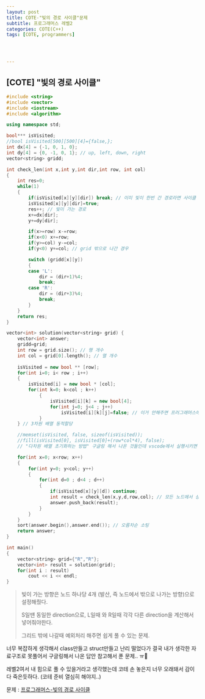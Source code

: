 ```yaml
---
layout: post
title: COTE-"빛의 경로 사이클"문제
subtitle: 프로그래머스 레벨2
categories: COTE(C++)
tags: [COTE, programmers]




---
```




## [COTE] "빛의 경로 사이클"

```c++
#include <string>
#include <vector>
#include <iostream>
#include <algorithm>

using namespace std;

bool*** isVisited;
//bool isVisited[500][500][4]={false,};
int dx[4] = {-1, 0, 1, 0};
int dy[4] = {0, -1, 0, 1}; // up, left, down, right
vector<string> gridd;

int check_len(int x,int y,int dir,int row, int col)
{
    int res=0;
    while(1)
    {
        if(isVisited[x][y][dir]) break; // 이미 빛이 한번 간 경로라면 사이클 생성됨
        isVisited[x][y][dir]=true;
        res++; // 빛이 가는 경로
        x+=dx[dir];
        y+=dy[dir];

        if(x>=row) x-=row;
        if(x<0) x+=row;
        if(y>=col) y-=col;
        if(y<0) y+=col; // grid 밖으로 나간 경우

        switch (gridd[x][y])
        {
        case 'L':
            dir = (dir+1)%4;
            break;
        case 'R':
            dir = (dir+3)%4;
            break;
        }
    }
    return res;
}

vector<int> solution(vector<string> grid) {
    vector<int> answer;
    gridd=grid;
    int row = grid.size(); // 행 개수
    int col = grid[0].length(); // 열 개수
    
    isVisited = new bool ** [row];
    for(int i=0; i< row ; i++)
    {
        isVisited[i] = new bool * [col];
        for(int k=0; k<col ; k++)
            {
                isVisited[i][k] = new bool[4];
                for(int j=0; j<4 ; j++)
                    isVisited[i][k][j]=false; // 이거 안해주면 프러그래머스에서 답 안나옴
            }
    } // 3차원 배열 동적할당

    //memset(isVisited, false, sizeof(isVisited));
    //fill(isVisited[0], isVisited[0]+(row*col*4), false);
    // "다차원 배열 초기화하는 방법" 구글링 해서 나온 것들인데 vscode에서 실행시키면 오류 뜬다.

    for(int x=0; x<row; x++)
    {
        for(int y=0; y<col; y++)
        {
            for(int d=0 ; d<4 ; d++)
            {
                if(isVisited[x][y][d]) continue;
                int result = check_len(x,y,d,row,col); // 모든 노드에서 상하좌우 방향 모두 체크
                answer.push_back(result);
            }
        }
    }
    sort(answer.begin(),answer.end()); // 오름차순 소팅
    return answer;
}

int main()
{
    vector<string> grid={"R","R"};
    vector<int> result = solution(grid);
    for(int i : result)
        cout << i << endl;
}
```



> 빛이 가는 방향은 노드 하나당 4개 (발산, 즉 노드에서 밖으로 나가는 방향)으로 설정해줬다.
>
> S일땐 동일한 direction으로, L일때 와 R일때 각각 다른 direction을 계산해서 넣어줘야한다.
>
> 그리드 밖에 나갈때 예외처리 해주면 쉽게 풀 수 있는 문제.



너무 복잡하게 생각해서 class만들고 struct만들고 난리 떨었다가 결국 내가 생각한 자료구조로 못풀어서 구글링해서 나온 답안 참고해서 푼 문제.. ㅠ🥲

레벨2여서 내 힘으로 풀 수 있을거라고 생각했는데 코테 손 놓은지 너무 오래돼서 감이 다 죽은듯하다. (코테 준비 열심히 해야지..)



문제 : [프로그래머스-빛의 경로 사이클](https://programmers.co.kr/learn/courses/30/lessons/86052)
